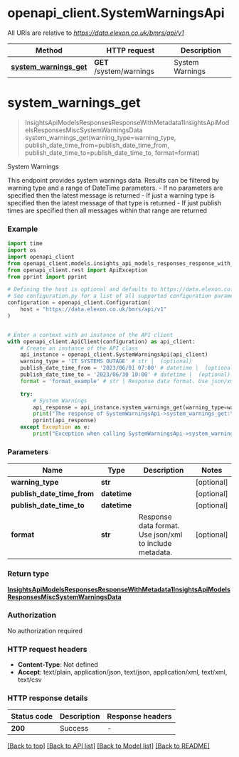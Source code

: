 # openapi_client.SystemWarningsApi

All URIs are relative to *https://data.elexon.co.uk/bmrs/api/v1*

Method | HTTP request | Description
------------- | ------------- | -------------
[**system_warnings_get**](SystemWarningsApi.md#system_warnings_get) | **GET** /system/warnings | System Warnings


# **system_warnings_get**
> InsightsApiModelsResponsesResponseWithMetadata1InsightsApiModelsResponsesMiscSystemWarningsData system_warnings_get(warning_type=warning_type, publish_date_time_from=publish_date_time_from, publish_date_time_to=publish_date_time_to, format=format)

System Warnings

This endpoint provides system warnings data. Results can be filtered by warning type and a range of DateTime parameters.  - If no parameters are specified then the latest message is returned  - If just a warning type is specified then the latest message of that type is returned  - If just publish times are specified then all messages within that range are returned

### Example

```python
import time
import os
import openapi_client
from openapi_client.models.insights_api_models_responses_response_with_metadata1_insights_api_models_responses_misc_system_warnings_data import InsightsApiModelsResponsesResponseWithMetadata1InsightsApiModelsResponsesMiscSystemWarningsData
from openapi_client.rest import ApiException
from pprint import pprint

# Defining the host is optional and defaults to https://data.elexon.co.uk/bmrs/api/v1
# See configuration.py for a list of all supported configuration parameters.
configuration = openapi_client.Configuration(
    host = "https://data.elexon.co.uk/bmrs/api/v1"
)


# Enter a context with an instance of the API client
with openapi_client.ApiClient(configuration) as api_client:
    # Create an instance of the API class
    api_instance = openapi_client.SystemWarningsApi(api_client)
    warning_type = 'IT SYSTEMS OUTAGE' # str |  (optional)
    publish_date_time_from = '2023/06/01 07:00' # datetime |  (optional)
    publish_date_time_to = '2023/06/30 10:00' # datetime |  (optional)
    format = 'format_example' # str | Response data format. Use json/xml to include metadata. (optional)

    try:
        # System Warnings
        api_response = api_instance.system_warnings_get(warning_type=warning_type, publish_date_time_from=publish_date_time_from, publish_date_time_to=publish_date_time_to, format=format)
        print("The response of SystemWarningsApi->system_warnings_get:\n")
        pprint(api_response)
    except Exception as e:
        print("Exception when calling SystemWarningsApi->system_warnings_get: %s\n" % e)
```



### Parameters

Name | Type | Description  | Notes
------------- | ------------- | ------------- | -------------
 **warning_type** | **str**|  | [optional] 
 **publish_date_time_from** | **datetime**|  | [optional] 
 **publish_date_time_to** | **datetime**|  | [optional] 
 **format** | **str**| Response data format. Use json/xml to include metadata. | [optional] 

### Return type

[**InsightsApiModelsResponsesResponseWithMetadata1InsightsApiModelsResponsesMiscSystemWarningsData**](InsightsApiModelsResponsesResponseWithMetadata1InsightsApiModelsResponsesMiscSystemWarningsData.md)

### Authorization

No authorization required

### HTTP request headers

 - **Content-Type**: Not defined
 - **Accept**: text/plain, application/json, text/json, application/xml, text/xml, text/csv

### HTTP response details
| Status code | Description | Response headers |
|-------------|-------------|------------------|
**200** | Success |  -  |

[[Back to top]](#) [[Back to API list]](../README.md#documentation-for-api-endpoints) [[Back to Model list]](../README.md#documentation-for-models) [[Back to README]](../README.md)

